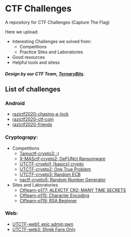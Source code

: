 # CTF Challenges
A repository for CTF Challenges (Capture The Flag)

Here we upload:
- Interesting Challenges we solved from:
	- Competitions
	- Practice Sites and Laboratories
- Good resources
- Helpful tools and sitess


##### Design by our CTF Team, [TernaryBits](https://ctftime.org/team/50270).

## List of challenges
### Android

 - [razictf2020-chasing-a-lock](./android/razictf2020-chasing-a-lock/)
 - [razictf2020-ctf-coin](./android/razictf2020-ctf-coin/)
 - [razictf2020-friends](./android/razictf2020-friends/)

### Cryptograpy:

 - Competitions
	- [Tamuctf-crypto3: :)](./cryptography/tamuctf_\:\)/tamuctf-crypto3.md)
	- [X-MASctf-crypto2: DeFUNct Ransomware](./cryptography/xmasctf_DeFUNct-Ransomware/xmasctf-crypto2.md) 
	- [UTCTF-crypto1: [basics] crypto](./cryptography/utctf_basics-crypto/WRITEUP.md)
	- [UTCTF-crypto2: One True Problem](./cryptography/utctf_One-True-Problem/WRITEUP.md)
	- [UTCTF-crypto3: Random ECB](./cryptography/utctf_Random-ECB/WRITEUP.md)
	- [nactf-crypto5: Random Number Generator](./cryptography/nactf_random-number-generator/WRITEUP.md)
 - Sites and Laboratories
	- [Ctflearn-p177: ALEXCTF CR2: MANY TIME SECRETS](./cryptography/ctflearn_ALEXCTF-CR2:-MANY-TIME-SECRETS/ctflearn-p177.md)
	- [Ctflearn-p115: Character Encoding](./cryptography/ctflearn_Character-Encoding/ctflearn-p115.md)
	- [Ctflearn-p119: RSA Beginner](./cryptography/ctflearn_RSA-Beginner/ctflearn-p119.md)

### Web:

 - [UTCTF-web1: epic admin pwn](./web/epic-admin-pwn/WRITEUP.md)
 - [UTCTF-web3: Shrek Fans Only](./web/shrek-fans-only/WRITEUP.md)